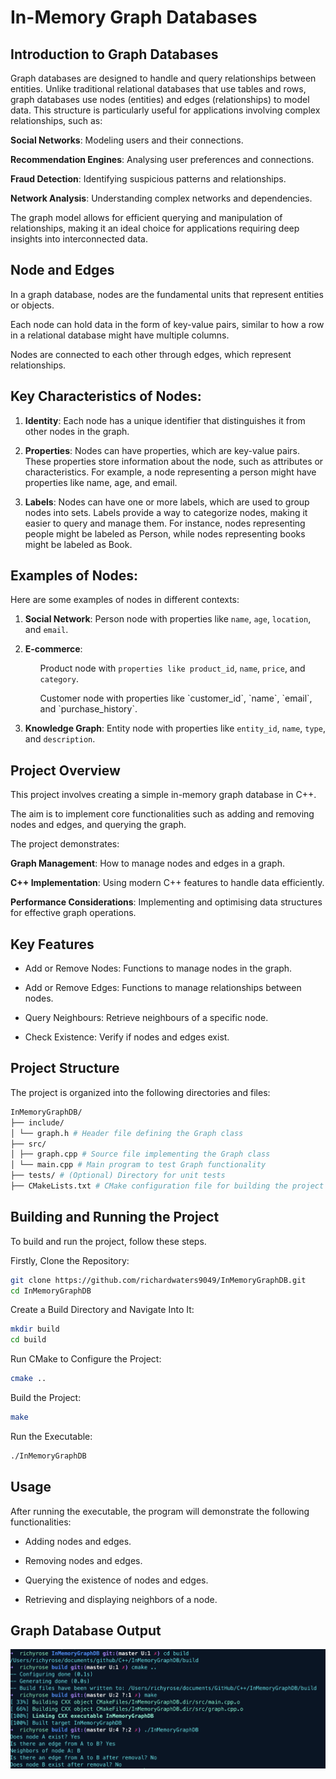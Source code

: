 # In-Memory Graph Databases

## Introduction to Graph Databases

Graph databases are designed to handle and query relationships between entities. Unlike traditional relational databases that use tables and rows, graph databases use nodes (entities) and edges (relationships) to model data. This structure is particularly useful for applications involving complex relationships, such as:

**Social Networks**: Modeling users and their connections.

**Recommendation Engines**: Analysing user preferences and connections.

**Fraud Detection**: Identifying suspicious patterns and relationships.

**Network Analysis**: Understanding complex networks and dependencies.

The graph model allows for efficient querying and manipulation of relationships, making it an ideal choice for applications requiring deep insights into interconnected data.

## Node and Edges

In a graph database, nodes are the fundamental units that represent entities or objects.

Each node can hold data in the form of key-value pairs, similar to how a row in a relational database might have multiple columns.

Nodes are connected to each other through edges, which represent relationships.

## Key Characteristics of Nodes:

1. **Identity**: Each node has a unique identifier that distinguishes it from other nodes in the graph.

2. **Properties**: Nodes can have properties, which are key-value pairs. These properties store information about the node, such as attributes or characteristics.
   For example, a node representing a person might have properties like name, age, and email.

3. **Labels**: Nodes can have one or more labels, which are used to group nodes into sets.
   Labels provide a way to categorize nodes, making it easier to query and manage them.
   For instance, nodes representing people might be labeled as Person, while nodes representing books might be labeled as Book.

## Examples of Nodes:

Here are some examples of nodes in different contexts:

1. **Social Network**: Person node with properties like `name`, `age`, `location`, and `email`.

2. **E-commerce**: <ul>Product node with `properties like product_id`, `name`, `price`, and `category`.</ul>
   <ul>Customer node with properties like `customer_id`, `name`, `email`, and `purchase_history`.</ul>

3. **Knowledge Graph**: Entity node with properties like `entity_id`, `name`, `type`, and `description`.

## Project Overview

This project involves creating a simple in-memory graph database in C++.

The aim is to implement core functionalities such as adding and removing nodes and edges, and querying the graph.

The project demonstrates:

**Graph Management**: How to manage nodes and edges in a graph.

**C++ Implementation**: Using modern C++ features to handle data efficiently.

**Performance Considerations**: Implementing and optimising data structures for effective graph operations.

## Key Features

- Add or Remove Nodes: Functions to manage nodes in the graph.

- Add or Remove Edges: Functions to manage relationships between nodes.

- Query Neighbours: Retrieve neighbours of a specific node.

- Check Existence: Verify if nodes and edges exist.

## Project Structure

The project is organized into the following directories and files:

```makefile
InMemoryGraphDB/
├── include/
│ └── graph.h # Header file defining the Graph class
├── src/
│ ├── graph.cpp # Source file implementing the Graph class
│ └── main.cpp # Main program to test Graph functionality
├── tests/ # (Optional) Directory for unit tests
├── CMakeLists.txt # CMake configuration file for building the project
```

## Building and Running the Project

To build and run the project, follow these steps.

Firstly, Clone the Repository:

```sh
git clone https://github.com/richardwaters9049/InMemoryGraphDB.git
cd InMemoryGraphDB
```

Create a Build Directory and Navigate Into It:

```sh
mkdir build
cd build
```

Run CMake to Configure the Project:

```sh
cmake ..
```

Build the Project:

```sh
make
```

Run the Executable:

```sh
./InMemoryGraphDB
```

## Usage

After running the executable, the program will demonstrate the following functionalities:

- Adding nodes and edges.

- Removing nodes and edges.

- Querying the existence of nodes and edges.

- Retrieving and displaying neighbors of a node.

## Graph Database Output

![Graph Database Screenshot](images/graph-database.png)
